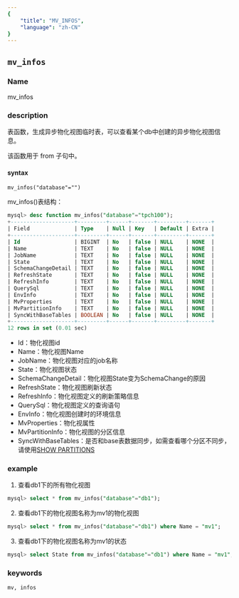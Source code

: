 ```yaml
---
{
    "title": "MV_INFOS",
    "language": "zh-CN"
}
---
```


<!--
Licensed to the Apache Software Foundation (ASF) under one
or more contributor license agreements.  See the NOTICE file
distributed with this work for additional information
regarding copyright ownership.  The ASF licenses this file
to you under the Apache License, Version 2.0 (the
"License"); you may not use this file except in compliance
with the License.  You may obtain a copy of the License at

  http://www.apache.org/licenses/LICENSE-2.0

Unless required by applicable law or agreed to in writing,
software distributed under the License is distributed on an
"AS IS" BASIS, WITHOUT WARRANTIES OR CONDITIONS OF ANY
KIND, either express or implied.  See the License for the
specific language governing permissions and limitations
under the License.
-->

## `mv_infos`

### Name

mv_infos

### description

表函数，生成异步物化视图临时表，可以查看某个db中创建的异步物化视图信息。

该函数用于 from 子句中。

#### syntax

`mv_infos("database"="")`

mv_infos()表结构：
```sql
mysql> desc function mv_infos("database"="tpch100");
+--------------------+---------+------+-------+---------+-------+
| Field              | Type    | Null | Key   | Default | Extra |
+--------------------+---------+------+-------+---------+-------+
| Id                 | BIGINT  | No   | false | NULL    | NONE  |
| Name               | TEXT    | No   | false | NULL    | NONE  |
| JobName            | TEXT    | No   | false | NULL    | NONE  |
| State              | TEXT    | No   | false | NULL    | NONE  |
| SchemaChangeDetail | TEXT    | No   | false | NULL    | NONE  |
| RefreshState       | TEXT    | No   | false | NULL    | NONE  |
| RefreshInfo        | TEXT    | No   | false | NULL    | NONE  |
| QuerySql           | TEXT    | No   | false | NULL    | NONE  |
| EnvInfo            | TEXT    | No   | false | NULL    | NONE  |
| MvProperties       | TEXT    | No   | false | NULL    | NONE  |
| MvPartitionInfo    | TEXT    | No   | false | NULL    | NONE  |
| SyncWithBaseTables | BOOLEAN | No   | false | NULL    | NONE  |
+--------------------+---------+------+-------+---------+-------+
12 rows in set (0.01 sec)
```

* Id：物化视图id
* Name：物化视图Name
* JobName：物化视图对应的job名称
* State：物化视图状态
* SchemaChangeDetail：物化视图State变为SchemaChange的原因
* RefreshState：物化视图刷新状态
* RefreshInfo：物化视图定义的刷新策略信息
* QuerySql：物化视图定义的查询语句
* EnvInfo：物化视图创建时的环境信息
* MvProperties：物化视属性
* MvPartitionInfo：物化视图的分区信息
* SyncWithBaseTables：是否和base表数据同步，如需查看哪个分区不同步，请使用[SHOW PARTITIONS](../sql-reference/Show-Statements/SHOW-PARTITIONS.md)

### example

1. 查看db1下的所有物化视图

```sql
mysql> select * from mv_infos("database"="db1");
```

2. 查看db1下的物化视图名称为mv1的物化视图

```sql
mysql> select * from mv_infos("database"="db1") where Name = "mv1";
```

3. 查看db1下的物化视图名称为mv1的状态

```sql
mysql> select State from mv_infos("database"="db1") where Name = "mv1";
```

### keywords

    mv, infos
